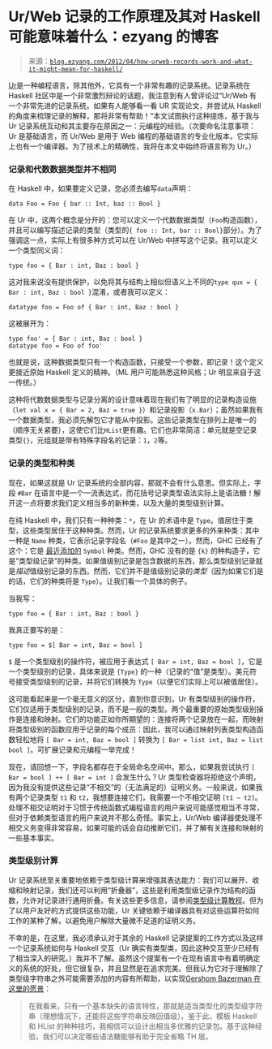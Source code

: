 <!--yml

category: 未分类

日期：2024-07-01 18:17:31

-->

# Ur/Web 记录的工作原理及其对 Haskell 可能意味着什么：ezyang 的博客

> 来源：[`blog.ezyang.com/2012/04/how-urweb-records-work-and-what-it-might-mean-for-haskell/`](http://blog.ezyang.com/2012/04/how-urweb-records-work-and-what-it-might-mean-for-haskell/)

[Ur](http://www.impredicative.com/ur/)是一种编程语言，除其他外，它具有一个非常有趣的记录系统。记录系统在 Haskell 社区中是一个非常激烈辩论的话题，我注意到有人曾评论过“Ur/Web 有一个非常先进的记录系统。如果有人能够看一看 UR 实现论文，并尝试从 Haskell 的角度来梳理记录的解释，那将非常有帮助！”本文试图执行这种提炼，基于我与 Ur 记录系统互动和其主要存在原因之一：元编程的经验。（次要命名注意事项：Ur 是基础语言，而 Ur/Web 是用于 Web 编程的基础语言的专业化版本，它实际上也有一个编译器。为了技术上的精确性，我将在本文中始终将语言称为 Ur。）

### 记录和代数数据类型并不相同

在 Haskell 中，如果要定义记录，您必须去编写`data`声明：

```
data Foo = Foo { bar :: Int, baz :: Bool }

```

在 Ur 中，这两个概念是分开的：您可以定义一个代数数据类型（`Foo`构造函数），并且可以编写描述记录的类型（类型的`{ foo :: Int, bar :: Bool}`部分）。为了强调这一点，实际上有很多种方式可以在 Ur/Web 中拼写这个记录。我可以定义一个类型同义词：

```
type foo = { Bar : int, Baz : bool }

```

这对我来说没有提供保护，以免将其与结构上相似但语义上不同的`type qux = { Bar : int, Baz : bool }`混淆，或者我可以定义：

```
datatype foo = Foo of { Bar : int, Baz : bool }

```

这被展开为：

```
type foo' = { Bar : int, Baz : bool }
datatype foo = Foo of foo'

```

也就是说，这种数据类型只有一个构造函数，只接受一个参数，即记录！这个定义更接近原始 Haskell 定义的精神。（ML 用户可能熟悉这种风格；Ur 明显来自于这一传统。）

这种将代数数据类型与记录分离的设计意味着现在我们有了明显的记录构造设施（`let val x = { Bar = 2, Baz = true }`）和记录投影（`x.Bar`）；虽然如果我有一个数据类型，我必须先解包它才能从中投影。这些记录类型在排列上是唯一的（顺序无关紧要），这使它们比`HList`更有趣。它们也非常简洁：单元就是空记录类型`{}`，元组就是带有特殊字段名的记录：`1`，`2`等。

### 记录的类型和种类

现在，如果这就是 Ur 记录系统的全部内容，那就不会有什么意思。但实际上，字段 `#Bar` 在语言中是一个一流表达式，而花括号记录类型语法实际上是语法糖！解开这一点将要求我们定义相当多的新种类，以及大量的类型级别计算。

在纯 Haskell 中，我们只有一种种类：`*`，在 Ur 的术语中是 `Type`。值居住于类型，这些类型居住于这种种类。然而，Ur 的记录系统要求更多的外来种类：其中一种是 `Name` 种类，它表示记录字段名（`#Foo` 是其中之一）。然而，GHC 已经有了这个：它是 [最近添加的](http://hackage.haskell.org/trac/ghc/wiki/TypeNats/Basics) `Symbol` 种类。然而，GHC 没有的是 `{k}` 的种构造子，它是“类型级记录”的种类。如果值级别记录是包含数据的东西，那么类型级别记录就是*描述*值级别记录的东西。然而，它们并不是值级别记录的*类型*（因为如果它们是的话，它们的种类将是 `Type`）。让我们看一个具体的例子。

当我写：

```
type foo = { Bar : int, Baz : bool }

```

我真正要写的是：

```
type foo = $[ Bar = int, Baz = bool ]

```

`$` 是一个类型级别的操作符，被应用于表达式 `[ Bar = int, Baz = bool ]`，它是一个类型级别的记录，具体来说是 `{Type}` 的一种（记录的“值”是类型）。美元符号接受类型级别的记录，并将它们转换为 `Type`（以便它们实际上可以被值居住）。

这可能看起来是一个毫无意义的区分，直到你意识到，Ur 有类型级别的操作符，它们仅适用于类型级别的记录，而不是一般的类型。两个最重要的原始类型级别操作是连接和映射。它们的功能正如你所期望的：连接将两个记录放在一起，而映射将类型级别的函数应用于记录的每个成员：因此，我可以通过映射列表类型构造函数轻松地将 `[ Bar = int, Baz = bool ]` 转换为 `[ Bar = list int, Baz = list bool ]`。可扩展记录和元编程一举完成！

现在，请回想一下，字段名都存在于全局命名空间中。那么，如果我尝试执行 `[ Bar = bool ] ++ [ Bar = int ]` 会发生什么？Ur 类型检查器将拒绝这个声明，因为我没有提供这些记录“不相交”的（无法满足的）证明义务。一般来说，如果我有两个记录类型 `t1` 和 `t2`，我想要连接它们，我需要一个不相交证明 `[t1 ~ t2]`。处理不相交证明对于习惯于传统函数式编程语言的用户来说可能感觉相当不寻常，但对于依赖类型语言的用户来说并不那么奇怪。事实上，Ur/Web 编译器使处理不相交义务变得非常容易，如果可能的话会自动推断它们，并了解有关连接和映射的一些基本事实。

### 类型级别计算

Ur 记录系统至关重要地依赖于类型级计算来增强其表达能力：我们可以展开、收缩和映射记录，我们还可以利用“折叠器”，这些是利用类型级记录作为结构的函数，允许对记录进行通用折叠。有关这些更多信息，请参阅[类型级计算教程](http://www.impredicative.com/ur/tutorial/tlc.html)。但为了以用户友好的方式提供这些功能，Ur 关键依赖于编译器具有对这些运算符如何工作的某种了解，以避免用户解除大量微不足道的证明义务。

不幸的是，在这里，我必须承认对于其余的 Haskell 记录提案的工作方式以及这样一个记录系统如何与 Haskell 交互（Ur 确实有类型类，因此这种交互至少已经有了相当深入的研究。）我并不了解。虽然这个提案有一个在现有语言中有着明确定义的系统的好处，但它很复杂，并且显然是在追求完美。但我认为它对于理解除了类型级字符串之外可能需要添加的内容有所帮助，以实现[Gershom Bazerman 在这里的愿景](http://www.haskell.org/pipermail/glasgow-haskell-users/2011-December/021410.html)：

> 在我看来，只有一个基本缺失的语言特性，那就是适当类型化的类型级字符串（理想情况下，还能将这些字符串反映回值级）。鉴于此，模板 Haskell 和 HList 的种种技巧，我相信可以设计出相当多优雅的记录包。基于这种经验，我们可以决定哪些语法糖能够有助于完全省略 TH 层。
